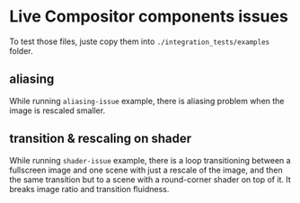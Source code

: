 # Live Compositor components issues
To test those files, juste copy them into `./integration_tests/examples` folder.

## aliasing
While running `aliasing-issue` example, there is aliasing problem when the image is rescaled smaller.

## transition & rescaling on shader
While running `shader-issue` example, there is a loop transitioning between a fullscreen image and one scene with just a rescale of the image, and then the same transition but to a scene with a round-corner shader on top of it. It breaks image ratio and transition fluidness. 